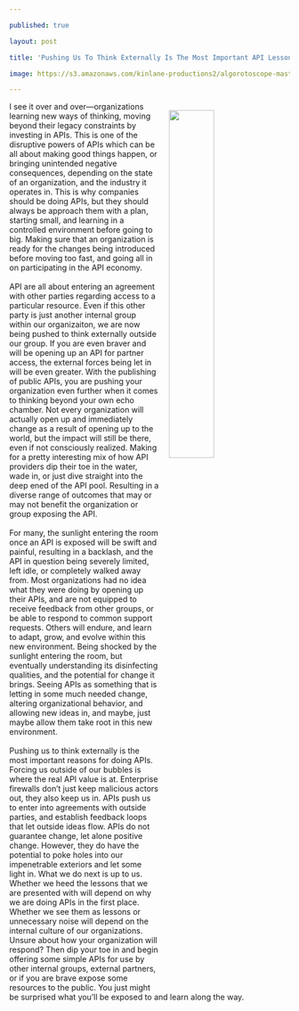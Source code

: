 ---
published: true
layout: post
title: 'Pushing Us To Think Externally Is The Most Important API Lesson'
image: https://s3.amazonaws.com/kinlane-productions2/algorotoscope-master/aws-s3-stories-window-mountain-dark-dali.jpg
---
<p><img style="padding: 15px;" src="https://s3.amazonaws.com/kinlane-productions2/algorotoscope-master/aws-s3-stories-window-mountain-dark-dali.jpg" alt="" width="40%" align="right" /></p>
<p>I see it over and over&mdash;organizations learning new ways of thinking, moving beyond their legacy constraints by investing in APIs. This is one of the disruptive powers of APIs which can be all about making good things happen, or bringing unintended negative consequences, depending on the state of an organization, and the industry it operates in. This is why companies should be doing APIs, but they should always be approach them with a plan, starting small, and learning in a controlled environment before going to big. Making sure that an organization is ready for the changes being introduced before moving too fast, and going all in on participating in the API economy.<br /><br />API are all about entering an agreement with other parties regarding access to a particular resource. Even if this other party is just another internal group within our organizaiton, we are now being pushed to think externally outside our group. If you are even braver and will be opening up an API for partner access, the external forces being let in will be even greater. With the publishing of public APIs, you are pushing your organization even further when it comes to thinking beyond your own echo chamber. Not every organization will actually open up and immediately change as a result of opening up to the world, but the impact will still be there, even if not consciously realized. Making for a pretty interesting mix of how API providers dip their toe in the water, wade in, or just dive straight into the deep ened of the API pool. Resulting in a diverse range of outcomes that may or may not benefit the organization or group exposing the API.<br /><br />For many, the sunlight entering the room once an API is exposed will be swift and painful, resulting in a backlash, and the API in question being severely limited, left idle, or completely walked away from. Most organizations had no idea what they were doing by opening up their APIs, and are not equipped to receive feedback from other groups, or be able to respond to common support requests. Others will endure, and learn to adapt, grow, and evolve within this new environment. Being shocked by the sunlight entering the room, but eventually understanding its disinfecting qualities, and the potential for change it brings. Seeing APIs as something that is letting in some much needed change, altering organizational behavior, and allowing new ideas in, and maybe, just maybe allow them take root in this new environment.<br /><br />Pushing us to think externally is the most important reasons for doing APIs. Forcing us outside of our bubbles is where the real API value is at. Enterprise firewalls don&rsquo;t just keep malicious actors out, they also keep us in. APIs push us to enter into agreements with outside parties, and establish feedback loops that let outside ideas flow. APIs do not guarantee change, let alone positive change. However, they do have the potential to poke holes into our impenetrable exteriors and let some light in. What we do next is up to us. Whether we heed the lessons that we are presented with will depend on why we are doing APIs in the first place. Whether we see them as lessons or unnecessary noise will depend on the internal culture of our organizations. Unsure about how your organization will respond? Then dip your toe in and begin offering some simple APIs for use by other internal groups, external partners, or if you are brave expose some resources to the public. You just might be surprised what you&rsquo;ll be exposed to and learn along the way.</p>
